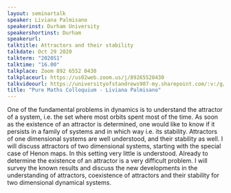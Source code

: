 ```yaml
---
layout: seminartalk
speaker: Liviana Palmisano
speakerinst: Durham University
speakershortinst: Durham
speakerurl: 
talktitle: Attractors and their stability
talkdate: Oct 29 2020
talkterm: "2020S1"
talktime: "16.00"
talkplace: Zoom 892 6552 0430
talkplaceurl: https://us02web.zoom.us/j/89265520430
talkvideourl: https://universityofstandrews907-my.sharepoint.com/:v:/g/personal/lst6_st-andrews_ac_uk/EWofEtxdDRdHkJUrvsZ2OWYB9zxDBJwmocAVZtl7XlVUFw?e=f56Ks7
title: "Pure Maths Colloquium - Liviana Palmisano"
---
```


One of the fundamental problems in dynamics is to understand the attractor of a system, i.e. the set where most orbits spent most of the time. As soon as the existence of an attractor is determined, one would like to know if it persists in a family of systems and in which way i.e. its stability. Attractors of one dimensional systems are well understood, and their stability as well. I will discuss attractors of two dimensional systems, starting with the special case of Henon maps. In this setting very little is understood. Already to determine the existence of an attractor is a very difficult problem. I will survey the known results and discuss the new developments in the understanding of attractors, coexistence of attractors and their stability for two dimensional dynamical systems.